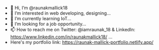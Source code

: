 - 👋 Hi, I’m @raunakmallick18
- 👀 I’m interested in web developing, designing...
- 🌱 I’m currently learning IoT...
- 💞️ I’m looking for a job opportunity...
- 📫 How to reach me on Twitter: @iamraunak_18 & LinkedIn: https://www.linkedin.com/in/raunakmallick18/ ...
- Here's my portfolio link: https://raunak-mallick-portfolio.netlify.app/

<!---
raunakmallick18/raunakmallick18 is a ✨ special ✨ repository because its `README.md` (this file) appears on your GitHub profile.
You can click the Preview link to take a look at your changes.
--->
